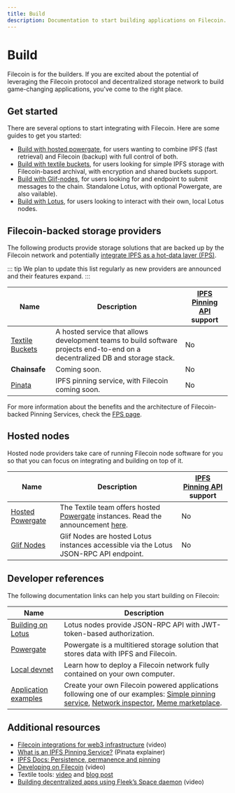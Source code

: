 ```yaml
---
title: Build
description: Documentation to start building applications on Filecoin.
---
```


# Build

Filecoin is for the builders. If you are excited about the potential of leveraging the Filecoin protocol and decentralized storage network to build game-changing applications, you've come to the right place.

## Get started

There are several options to start integrating with Filecoin. Here are some guides to get you started:

- [Build with hosted powergate](hosted-powergate.md), for users wanting to combine IPFS (fast retrieval) and Filecoin (backup) with full control of both.
- [Build with textile buckets](textile-buckets.md), for users looking for simple IPFS storage with Filecoin-based archival, with encryption and shared buckets support.
- [Build with Glif-nodes](hosted-lotus.md), for users looking for and endpoint to submit messages to the chain. Standalone Lotus, with optional Powergate, are also vailable).
- [Build with Lotus](lotus/README.md), for users looking to interact with their own, local Lotus nodes.

## Filecoin-backed storage providers

The following products provide storage solutions that are backed up by the Filecoin network and potentially [integrate IPFS as a hot-data layer (FPS)](filecoin-pinning-services.md).

::: tip
We plan to update this list regularly as new providers are announced and their features expand.
:::

| Name                                                | Description                                                                                                                   | [IPFS Pinning API](https://ipfs.github.io/pinning-services-api-spec/) support |
| --------------------------------------------------- | ----------------------------------------------------------------------------------------------------------------------------- | ----------------------------------------------------------------------------- |
| [Textile Buckets](https://docs.textile.io/buckets/) | A hosted service that allows development teams to build software projects end-to-end on a decentralized DB and storage stack. | No                                                                            |
| **Chainsafe**                                       | Coming soon.                                                                                                                  | No                                                                            |
| [Pinata](https://pinata.cloud)                      | IPFS pinning service, with Filecoin coming soon.                                                                              | No                                                                            |

For more information about the benefits and the architecture of Filecoin-backed Pinning Services, check the [FPS page](filecoin-pinning-services.md).

## Hosted nodes

Hosted node providers take care of running Filecoin node software for you so that you can focus on integrating and building on top of it.

| Name                                                          | Description                                                                                                                                                                                     | [IPFS Pinning API](https://ipfs.github.io/pinning-services-api-spec/) support |
| ------------------------------------------------------------- | ----------------------------------------------------------------------------------------------------------------------------------------------------------------------------------------------- | ----------------------------------------------------------------------------- |
| [Hosted Powergate](https://blog.textile.io/hosted-powergate/) | The Textile team offers hosted [Powergate](powergate.md) instances. Read the announcement [here](https://blog.textile.io/announcing-managed-powergate-instances-enterprise-filecoin-and-ipfs/). | No                                                                            |
| [Glif Nodes](hosted-lotus.md)                                 | Glif Nodes are hosted Lotus instances accessible via the Lotus JSON-RPC API endpoint.                                                                                                           | No                                                                            |

## Developer references

The following documentation links can help you start building on Filecoin:

| Name                                       | Description                                                                                                                                                                                                                                                                 |
| ------------------------------------------ | --------------------------------------------------------------------------------------------------------------------------------------------------------------------------------------------------------------------------------------------------------------------------- |
| [Building on Lotus](lotus/README.md)       | Lotus nodes provide JSON-RPC API with JWT-token-based authorization.                                                                                                                                                                                                        |
| [Powergate](powergate.md)                  | Powergate is a multitiered storage solution that stores data with IPFS and Filecoin.                                                                                                                                                                                        |
| [Local devnet](local-devnet.md)            | Learn how to deploy a Filecoin network fully contained on your own computer.                                                                                                                                                                                                |
| [Application examples](examples/README.md) | Create your own Filecoin powered applications following one of our examples: [Simple pinning service](examples/simple-pinning-service/overview.md), [Network inspector](examples/network-inspector/overview.md), [Meme marketplace](examples/meme-marketplace/overview.md). |

## Additional resources

- [Filecoin integrations for web3 infrastructure](https://www.youtube.com/watch?v=Q0oe6i7d1u4) (video)
- [What is an IPFS Pinning Service?](https://medium.com/pinata/what-is-an-ipfs-pinning-service-f6ed4cd7e475#:~:text=An%20IPFS%20pinning%20service%20is,running%20your%20own%20IPFS%20nodes.) (Pinata explainer)
- [IPFS Docs: Persistence, permanence and pinning](https://docs.ipfs.io/concepts/persistence/)
- [Developing on Filecoin](https://www.youtube.com/watch?v=aGCpq0Xf-w8) (video)
- Textile tools: [video](https://www.youtube.com/watch?v=IZ8M9m9_uJY) and [blog post](https://blog.textile.io/developer-tools-for-filecoin-ipfs-web/)
- [Building decentralized apps using Fleek’s Space daemon](https://www.youtube.com/watch?v=pWJ5fty-7mA) (video)
